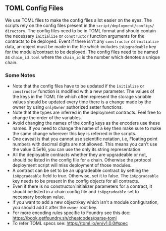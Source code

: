 ## TOML Config Files

We use TOML files to make the config files a lot easier on the eyes. The scripts rely on the config files present in the `script/deployment/configs/ directory`. The config files need to be in TOML format and should contain the necessary `initialize` or `constructor` function arguments for the contracts to be deployed. Event if there isn't any `constructor` or `initialize` data, an object must be made in the file which includes `isUpgradeable` key for the module/contract to be deployed. The config files need to be named as `chain_id.toml` where the `chain_id` is the number which denotes a unique chain.

### Some Notes

- Note that the config files have to be updated if the `initialize` or `constructor` function is modified with a new parameter. The values of the keys in the TOML file which often represent the storage variable values should be updated every time there is a change made by the owner by using `onlyOwner` authorized setter functions.
- Note that the types are inferred in the deployment contracts. Feel free to change the order of the variables.
- Avoid changing the names of the config keys as the encoders use these names. If you need to change the name of a key then make sure to make the same change wherever this key is referred in the scripts.
- One caveat is that you cannot use scientific notation, i.e, Floating point numbers with decimal digits are not allowed. This means you can't use the value 0.5e16, you can use the only its string representation.
- All the deployable contracts whether they are upgradeable or not, should be listed in the config file for a chain. Otherwise the protocol deployment script will miss deployment of those modules.
- A contract can be set to be an upgradeable contract by setting the `isUpgradeable` field to true. Otherwise, set it to false. The `isUpgradeable` key needs to be present in the config objects for all contracts.
- Even if there is no constructor/initializer parameters for a contract, it should be listed in a chain config file and `isUpgradeable` set to necessary boolean value.
- If you want to add a new object/key which isn't a module configuration, you should add it after the `owner` root key.
- For more encoding rules specific to Foundry see this doc: https://book.getfoundry.sh/cheatcodes/parse-toml
- To refer TOML specs see: https://toml.io/en/v1.0.0#spec